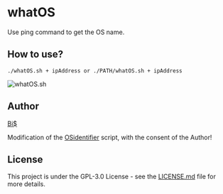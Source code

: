 # whatOS
Use ping command to get the OS name.

## How to use?
```./whatOS.sh + ipAddress or ./PATH/whatOS.sh + ipAddress```

![whatOS.sh](https://github.com/BiS-9/whatOS/blob/main/whatos.png)

## Author
[Bi$](https://github.com/BiS-9)

Modification of the [OSidentifier](https://github.com/sha-16/OSidentifier) script, with the consent of the Author!

## License
This project is under the  GPL-3.0 License - see the [LICENSE.md](https://github.com/BiS-9/scriptGenerator/blob/main/LICENSE) file for more details.
